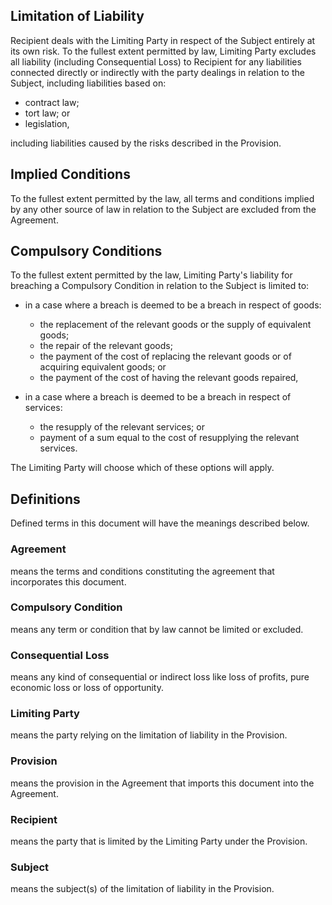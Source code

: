## Limitation of Liability

Recipient deals with the Limiting Party in respect of the Subject entirely at its own risk. To the fullest extent permitted by law, Limiting Party excludes all liability (including Consequential Loss) to Recipient for any liabilities connected directly or indirectly with the party dealings in relation to the Subject, including liabilities based on:

- contract law;
- tort law; or
- legislation,

including liabilities caused by the risks described in the Provision.

## Implied Conditions

To the fullest extent permitted by the law, all terms and conditions implied by any other source of law in relation to the Subject are excluded from the Agreement.

## Compulsory Conditions

To the fullest extent permitted by the law, Limiting Party's liability for breaching a Compulsory Condition in relation to the Subject is limited to:

- in a case where a breach is deemed to be a breach in respect of goods:
	+ the replacement of the relevant goods or the supply of equivalent goods;
	+ the repair of the relevant goods;
	+ the payment of the cost of replacing the relevant goods or of acquiring equivalent goods; or
	+ the payment of the cost of having the relevant goods repaired,

- in a case where a breach is deemed to be a breach in respect of services:
	+ the resupply of the relevant services; or
	+ payment of a sum equal to the cost of resupplying the relevant services.

The Limiting Party will choose which of these options will apply.

## Definitions

Defined terms in this document will have the meanings described below.

### Agreement
means the terms and conditions constituting the agreement that incorporates this document.

### Compulsory Condition
means any term or condition that by law cannot be limited or excluded.

### Consequential Loss
means any kind of consequential or indirect loss like loss of profits, pure economic loss or loss of opportunity.

### Limiting Party
means the party relying on the limitation of liability in the Provision.

### Provision
means the provision in the Agreement that imports this document into the Agreement.

### Recipient
means the party that is limited by the Limiting Party under the Provision.

### Subject
means the subject(s) of the limitation of liability in the Provision.
